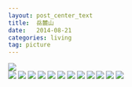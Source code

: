 ```yaml
---
layout: post_center_text
title:  岳麓山
date:   2014-08-21  
categories: living  
tag: picture  
---
```



  
![]({{page.image_server_base}}2014-08-21-%E5%B2%B3%E9%BA%93%E5%B1%B1/IMG_0002.JPG)  
![]({{page.image_server_base}}2014-08-21-%E5%B2%B3%E9%BA%93%E5%B1%B1/IMG_0003%202.JPG)
![]({{page.image_server_base}}2014-08-21-%E5%B2%B3%E9%BA%93%E5%B1%B1/IMG_0004%202.JPG)
![]({{page.image_server_base}}2014-08-21-%E5%B2%B3%E9%BA%93%E5%B1%B1/IMG_0005%202.JPG)
![]({{page.image_server_base}}2014-08-21-%E5%B2%B3%E9%BA%93%E5%B1%B1/IMG_0006%202.JPG)
![]({{page.image_server_base}}2014-08-21-%E5%B2%B3%E9%BA%93%E5%B1%B1/IMG_0007%202.JPG)
![]({{page.image_server_base}}2014-08-21-%E5%B2%B3%E9%BA%93%E5%B1%B1/IMG_0008%202.JPG)
![]({{page.image_server_base}}2014-08-21-%E5%B2%B3%E9%BA%93%E5%B1%B1/IMG_0009%202.JPG)
![]({{page.image_server_base}}2014-08-21-%E5%B2%B3%E9%BA%93%E5%B1%B1/IMG_0010%202.JPG)
![]({{page.image_server_base}}2014-08-21-%E5%B2%B3%E9%BA%93%E5%B1%B1/IMG_0011%202.JPG)
![]({{page.image_server_base}}2014-08-21-%E5%B2%B3%E9%BA%93%E5%B1%B1/IMG_0012%202.JPG)
![]({{page.image_server_base}}2014-08-21-%E5%B2%B3%E9%BA%93%E5%B1%B1/IMG_0013%202.JPG)
![]({{page.image_server_base}}2014-08-21-%E5%B2%B3%E9%BA%93%E5%B1%B1/IMG_0014%202.JPG)

